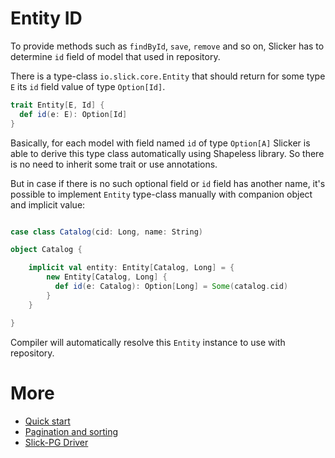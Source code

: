 Entity ID
======

To provide methods such as `findById`, `save`, `remove` and so on, Slicker
has to determine `id` field of model that used in repository.


There is a type-class `io.slick.core.Entity` that should return
for some type `E` its `id` field value of type `Option[Id]`.

```scala
trait Entity[E, Id] {
  def id(e: E): Option[Id]
}
```

Basically, for each model with field named `id` of type `Option[A]` Slicker is able
to derive this type class automatically using Shapeless library.
So there is no need to inherit some trait or use annotations.

But in case if there is no such optional field or `id` field has another name, it's
possible to implement `Entity` type-class manually with companion object and implicit value:

```scala

case class Catalog(cid: Long, name: String)

object Catalog {

    implicit val entity: Entity[Catalog, Long] = {
        new Entity[Catalog, Long] {
          def id(e: Catalog): Option[Long] = Some(catalog.cid) 
        }
    }

}
```

Compiler will automatically resolve this `Entity` instance to use with repository.

More
======

* [Quick start](index.md)
* [Pagination and sorting](pagerequest.md)
* [Slick-PG Driver](slickpg.md)
